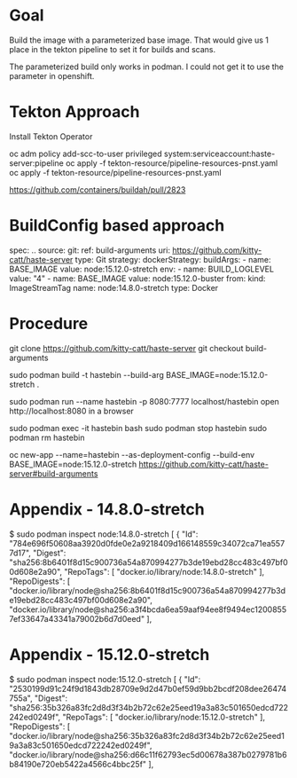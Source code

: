# Goal

Build the image with a parameterized base image. 
That would give us 1 place in the tekton pipeline to set it for builds and scans.

The parameterized build only works in podman. I could not get it to use the parameter in openshift.

# Tekton Approach

Install Tekton Operator

oc adm policy add-scc-to-user privileged system:serviceaccount:haste-server:pipeline
oc apply -f tekton-resource/pipeline-resources-pnst.yaml 
oc apply -f tekton-resource/pipeline-resources-pnst.yaml 

https://github.com/containers/buildah/pull/2823

# BuildConfig based approach

spec:
  ..
  source:
    git:
      ref: build-arguments
      uri: https://github.com/kitty-catt/haste-server
    type: Git
  strategy:
    dockerStrategy:
      buildArgs:
      - name: BASE_IMAGE
        value: node:15.12.0-stretch
      env:
      - name: BUILD_LOGLEVEL
        value: "4"
      - name: BASE_IMAGE
        value: node:15.12.0-buster
      from:
        kind: ImageStreamTag
        name: node:14.8.0-stretch
    type: Docker


# Procedure

git clone https://github.com/kitty-catt/haste-server
git checkout build-arguments

sudo podman build -t hastebin --build-arg  BASE_IMAGE=node:15.12.0-stretch .

sudo podman run --name hastebin -p 8080:7777 localhost/hastebin
open http://localhost:8080 in a browser

sudo podman exec -it hastebin bash
sudo podman stop hastebin
sudo podman rm hastebin

oc new-app --name=hastebin --as-deployment-config --build-env BASE_IMAGE=node:15.12.0-stretch https://github.com/kitty-catt/haste-server#build-arguments



# Appendix - 14.8.0-stretch

$ sudo podman inspect node:14.8.0-stretch
[
    {
        "Id": "784e696f50608aa3920d0fde0e2a9218409d166148559c34072ca71ea5577d17",
        "Digest": "sha256:8b6401f8d15c900736a54a870994277b3de19ebd28cc483c497bf00d608e2a90",
        "RepoTags": [
            "docker.io/library/node:14.8.0-stretch"
        ],
        "RepoDigests": [
            "docker.io/library/node@sha256:8b6401f8d15c900736a54a870994277b3de19ebd28cc483c497bf00d608e2a90",
            "docker.io/library/node@sha256:a3f4bcda6ea59aaf94ee8f9494ec12008557ef33647a43341a79002b6d7d0eed"
        ],

# Appendix - 15.12.0-stretch

$ sudo podman inspect node:15.12.0-stretch
[
    {
        "Id": "2530199d91c24f9d1843db28709e9d2d47b0ef59d9bb2bcdf208dee26474755a",
        "Digest": "sha256:35b326a83fc2d8d3f34b2b72c62e25eed19a3a83c501650edcd722242ed0249f",
        "RepoTags": [
            "docker.io/library/node:15.12.0-stretch"
        ],
        "RepoDigests": [
            "docker.io/library/node@sha256:35b326a83fc2d8d3f34b2b72c62e25eed19a3a83c501650edcd722242ed0249f",
            "docker.io/library/node@sha256:d66c11f62793ec5d00678a387b0279781b6b84190e720eb5422a4566c4bbc25f"
        ],
